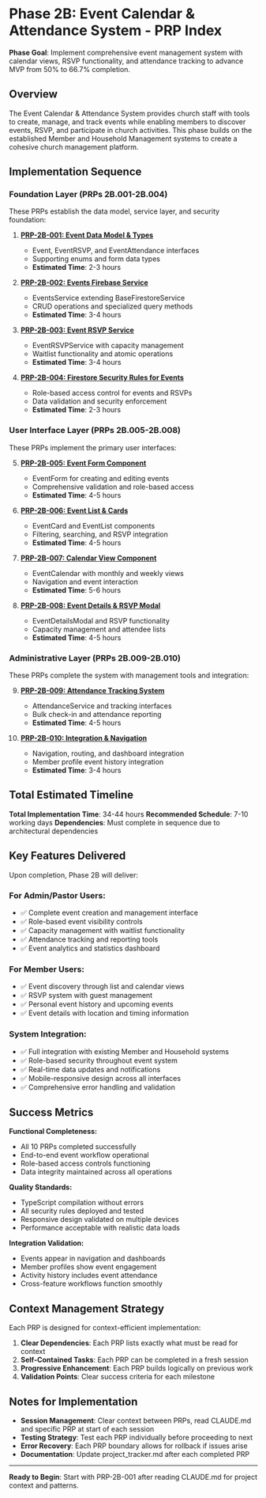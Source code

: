 # Phase 2B: Event Calendar & Attendance System - PRP Index

**Phase Goal**: Implement comprehensive event management system with calendar views, RSVP functionality, and attendance tracking to advance MVP from 50% to 66.7% completion.

## Overview

The Event Calendar & Attendance System provides church staff with tools to create, manage, and track events while enabling members to discover events, RSVP, and participate in church activities. This phase builds on the established Member and Household Management systems to create a cohesive church management platform.

## Implementation Sequence

### Foundation Layer (PRPs 2B.001-2B.004)
These PRPs establish the data model, service layer, and security foundation:

1. **[PRP-2B-001: Event Data Model & Types](PRP-2B-001-event-data-model.md)**
   - Event, EventRSVP, and EventAttendance interfaces
   - Supporting enums and form data types
   - **Estimated Time**: 2-3 hours

2. **[PRP-2B-002: Events Firebase Service](PRP-2B-002-events-firebase-service.md)**
   - EventsService extending BaseFirestoreService
   - CRUD operations and specialized query methods
   - **Estimated Time**: 3-4 hours

3. **[PRP-2B-003: Event RSVP Service](PRP-2B-003-event-rsvp-service.md)**
   - EventRSVPService with capacity management
   - Waitlist functionality and atomic operations
   - **Estimated Time**: 3-4 hours

4. **[PRP-2B-004: Firestore Security Rules for Events](PRP-2B-004-firestore-security-rules.md)**
   - Role-based access control for events and RSVPs
   - Data validation and security enforcement
   - **Estimated Time**: 2-3 hours

### User Interface Layer (PRPs 2B.005-2B.008)
These PRPs implement the primary user interfaces:

5. **[PRP-2B-005: Event Form Component](PRP-2B-005-event-form-component.md)**
   - EventForm for creating and editing events
   - Comprehensive validation and role-based access
   - **Estimated Time**: 4-5 hours

6. **[PRP-2B-006: Event List & Cards](PRP-2B-006-event-list-cards.md)**
   - EventCard and EventList components
   - Filtering, searching, and RSVP integration
   - **Estimated Time**: 4-5 hours

7. **[PRP-2B-007: Calendar View Component](PRP-2B-007-calendar-view.md)**
   - EventCalendar with monthly and weekly views
   - Navigation and event interaction
   - **Estimated Time**: 5-6 hours

8. **[PRP-2B-008: Event Details & RSVP Modal](PRP-2B-008-event-details-rsvp.md)**
   - EventDetailsModal and RSVP functionality
   - Capacity management and attendee lists
   - **Estimated Time**: 4-5 hours

### Administrative Layer (PRPs 2B.009-2B.010)
These PRPs complete the system with management tools and integration:

9. **[PRP-2B-009: Attendance Tracking System](PRP-2B-009-attendance-tracking.md)**
   - AttendanceService and tracking interfaces
   - Bulk check-in and attendance reporting
   - **Estimated Time**: 4-5 hours

10. **[PRP-2B-010: Integration & Navigation](PRP-2B-010-integration-navigation.md)**
    - Navigation, routing, and dashboard integration
    - Member profile event history integration
    - **Estimated Time**: 3-4 hours

## Total Estimated Timeline

**Total Implementation Time**: 34-44 hours
**Recommended Schedule**: 7-10 working days
**Dependencies**: Must complete in sequence due to architectural dependencies

## Key Features Delivered

Upon completion, Phase 2B will deliver:

### For Admin/Pastor Users:
- ✅ Complete event creation and management interface
- ✅ Role-based event visibility controls
- ✅ Capacity management with waitlist functionality
- ✅ Attendance tracking and reporting tools
- ✅ Event analytics and statistics dashboard

### For Member Users:
- ✅ Event discovery through list and calendar views
- ✅ RSVP system with guest management
- ✅ Personal event history and upcoming events
- ✅ Event details with location and timing information

### System Integration:
- ✅ Full integration with existing Member and Household systems
- ✅ Role-based security throughout event system
- ✅ Real-time data updates and notifications
- ✅ Mobile-responsive design across all interfaces
- ✅ Comprehensive error handling and validation

## Success Metrics

**Functional Completeness:**
- All 10 PRPs completed successfully
- End-to-end event workflow operational
- Role-based access controls functioning
- Data integrity maintained across all operations

**Quality Standards:**
- TypeScript compilation without errors
- All security rules deployed and tested
- Responsive design validated on multiple devices
- Performance acceptable with realistic data loads

**Integration Validation:**
- Events appear in navigation and dashboards
- Member profiles show event engagement
- Activity history includes event attendance
- Cross-feature workflows function smoothly

## Context Management Strategy

Each PRP is designed for context-efficient implementation:

1. **Clear Dependencies**: Each PRP lists exactly what must be read for context
2. **Self-Contained Tasks**: Each PRP can be completed in a fresh session
3. **Progressive Enhancement**: Each PRP builds logically on previous work
4. **Validation Points**: Clear success criteria for each milestone

## Notes for Implementation

- **Session Management**: Clear context between PRPs, read CLAUDE.md and specific PRP at start of each session
- **Testing Strategy**: Test each PRP individually before proceeding to next
- **Error Recovery**: Each PRP boundary allows for rollback if issues arise
- **Documentation**: Update project_tracker.md after each completed PRP

---

**Ready to Begin**: Start with PRP-2B-001 after reading CLAUDE.md for project context and patterns.
